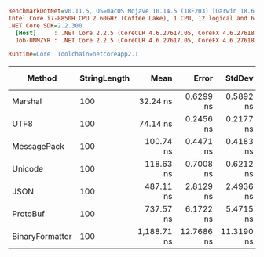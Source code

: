 ``` ini

BenchmarkDotNet=v0.11.5, OS=macOS Mojave 10.14.5 (18F203) [Darwin 18.6.0]
Intel Core i7-8850H CPU 2.60GHz (Coffee Lake), 1 CPU, 12 logical and 6 physical cores
.NET Core SDK=2.2.300
  [Host]     : .NET Core 2.2.5 (CoreCLR 4.6.27617.05, CoreFX 4.6.27618.01), 64bit RyuJIT
  Job-UNMZYR : .NET Core 2.2.5 (CoreCLR 4.6.27617.05, CoreFX 4.6.27618.01), 64bit RyuJIT

Runtime=Core  Toolchain=netcoreapp2.1  

```
|          Method | StringLength |        Mean |      Error |     StdDev | Ratio | Rank |  Gen 0 | Gen 1 | Gen 2 | Allocated |
|---------------- |------------- |------------:|-----------:|-----------:|------:|-----:|-------:|------:|------:|----------:|
|         Marshal |          100 |    32.24 ns |  0.6299 ns |  0.5892 ns |  0.03 |    1 | 0.0474 |     - |     - |     224 B |
|            UTF8 |          100 |    74.14 ns |  0.2456 ns |  0.2177 ns |  0.06 |    2 | 0.0271 |     - |     - |     128 B |
|     MessagePack |          100 |   100.74 ns |  0.4471 ns |  0.4183 ns |  0.08 |    3 | 0.0271 |     - |     - |     128 B |
|         Unicode |          100 |   118.63 ns |  0.7008 ns |  0.6212 ns |  0.10 |    4 | 0.0474 |     - |     - |     224 B |
|            JSON |          100 |   487.11 ns |  2.8129 ns |  2.4936 ns |  0.41 |    5 | 0.3386 |     - |     - |    1600 B |
|        ProtoBuf |          100 |   737.57 ns |  6.1722 ns |  5.4715 ns |  0.62 |    6 | 0.1450 |     - |     - |     688 B |
| BinaryFormatter |          100 | 1,188.71 ns | 12.7686 ns | 11.3190 ns |  1.00 |    7 | 0.6008 |     - |     - |    2840 B |
